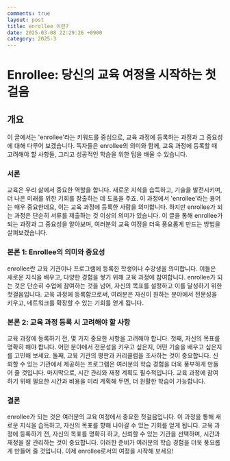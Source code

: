 ```yaml
---
comments: true
layout: post
title: enrollee 이란?
date: 2025-03-08 22:29:26 +0900
category: 2025-3
---
```


# Enrollee: 당신의 교육 여정을 시작하는 첫걸음

## 개요
이 글에서는 'enrollee'라는 키워드를 중심으로, 교육 과정에 등록하는 과정과 그 중요성에 대해 다루어 보겠습니다. 독자들은 enrollee의 의미와 함께, 교육 과정에 등록할 때 고려해야 할 사항들, 그리고 성공적인 학습을 위한 팁을 배울 수 있습니다.

### 서론
교육은 우리 삶에서 중요한 역할을 합니다. 새로운 지식을 습득하고, 기술을 발전시키며, 더 나은 미래를 위한 기회를 창출하는 데 도움을 주죠. 이 과정에서 'enrollee'라는 용어는 매우 중요한데요, 이는 교육 과정에 등록한 사람을 의미합니다. 하지만 enrollee가 되는 과정은 단순히 서류를 제출하는 것 이상의 의미가 있습니다. 이 글을 통해 enrollee가 되는 과정과 그 중요성을 알아보며, 여러분의 교육 여정을 더욱 풍요롭게 만드는 방법을 살펴보겠습니다.

### 본론 1: Enrollee의 의미와 중요성
enrollee란 교육 기관이나 프로그램에 등록한 학생이나 수강생을 의미합니다. 이들은 새로운 지식을 배우고, 다양한 경험을 쌓기 위해 교육 과정에 참여합니다. enrollee가 되는 것은 단순히 수업에 참여하는 것을 넘어, 자신의 목표를 설정하고 이를 달성하기 위한 첫걸음입니다. 교육 과정에 등록함으로써, 여러분은 자신이 원하는 분야에서 전문성을 키우고, 네트워크를 확장할 수 있는 기회를 얻게 됩니다.

### 본론 2: 교육 과정 등록 시 고려해야 할 사항
교육 과정에 등록하기 전, 몇 가지 중요한 사항을 고려해야 합니다. 첫째, 자신의 목표를 명확히 해야 합니다. 어떤 분야에서 전문성을 키우고 싶은지, 어떤 기술을 배우고 싶은지를 고민해 보세요. 둘째, 교육 기관의 평판과 커리큘럼을 조사하는 것이 중요합니다. 신뢰할 수 있는 기관에서 제공하는 프로그램은 여러분의 학습 경험을 더욱 풍부하게 만들어 줄 것입니다. 마지막으로, 시간 관리와 재정 계획도 필수적입니다. 교육 과정에 참여하기 위해 필요한 시간과 비용을 미리 계획해 두면, 더 원활한 학습이 가능합니다.

### 결론
enrollee가 되는 것은 여러분의 교육 여정에서 중요한 첫걸음입니다. 이 과정을 통해 새로운 지식을 습득하고, 자신의 목표를 향해 나아갈 수 있는 기회를 얻게 됩니다. 교육 과정에 등록하기 전, 자신의 목표를 명확히 하고, 신뢰할 수 있는 기관을 선택하며, 시간과 재정을 잘 관리하는 것이 중요합니다. 이러한 준비가 여러분의 학습 경험을 더욱 풍요롭게 만들어 줄 것입니다. 이제 enrollee로서의 여정을 시작해 보세요!
